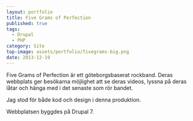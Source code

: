 ```yaml
---
layout: portfolio
title: Five Grams of Perfection
published: true
tags:
  - Drupal
  - PHP
category: Site
top-image: assets/portfolio/fivegrams-big.png
date: 2013-12-19
---
```


Five Grams of Perfection är ett göteborgsbaserat rockband. Deras webbplats ger besökarna möjlighet att se deras videos,
lyssna på deras låtar och hänga med i det senaste som rör bandet.

<!--more-->

Jag stod för både kod och design i denna produktion.

Webbplatsen byggdes på Drupal 7.
